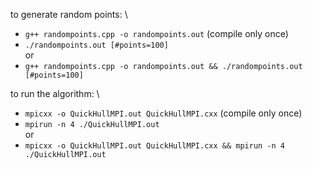 to generate random points: \
- `g++ randompoints.cpp -o randompoints.out` (compile only once)
- `./randompoints.out [#points=100]` \
or
- `g++ randompoints.cpp -o randompoints.out && ./randompoints.out [#points=100]`

to run the algorithm: \
- `mpicxx -o QuickHullMPI.out QuickHullMPI.cxx` (compile only once)
- `mpirun -n 4 ./QuickHullMPI.out` \
or
- `mpicxx -o QuickHullMPI.out QuickHullMPI.cxx && mpirun -n 4 ./QuickHullMPI.out`


